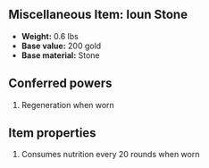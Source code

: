 ## Miscellaneous Item: Ioun Stone

- **Weight:** 0.6 lbs
- **Base value:** 200 gold
- **Base material:** Stone

## Conferred powers

1. Regeneration when worn

## Item properties

1. Consumes nutrition every 20 rounds when worn
